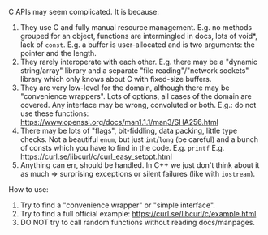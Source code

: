 C APIs may seem complicated. It is because:

1. They use C and fully manual resource management.
   E.g. no methods grouped for an object, functions are intermingled in docs, lots of void*, lack of `const`.
   E.g. a buffer is user-allocated and is two arguments: the pointer and the length.
2. They rarely interoperate with each other.
   E.g. there may be a "dynamic string/array" library and a separate
   "file reading"/"network sockets" library which only knows about C
   with fixed-size buffers.
3. They are very low-level for the domain, although there may be "convenience wrappers".
   Lots of options, all cases of the domain are covered.
   Any interface may be wrong, convoluted or both.
   E.g.: do not use these functions: https://www.openssl.org/docs/man1.1.1/man3/SHA256.html
4. There may be lots of "flags", bit-fiddling, data packing, little type checks.
   Not a beautiful `enum`, but just `int`/`long` (be careful) and a bunch of
   consts which you have to find in the code.
   E.g. `printf`
   E.g. https://curl.se/libcurl/c/curl_easy_setopt.html
5. Anything can err, should be handled.
   In C++ we just don't think about it as much => surprising exceptions or silent failures (like with `iostream`).

How to use:

1. Try to find a "convenience wrapper" or "simple interface".
2. Try to find a full official example: https://curl.se/libcurl/c/example.html
3. DO NOT try to call random functions without reading docs/manpages.
